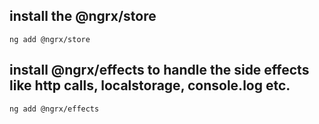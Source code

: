 ## install the @ngrx/store
```
ng add @ngrx/store
```

## install @ngrx/effects to handle the side effects like http calls, localstorage, console.log etc.
```
ng add @ngrx/effects
```